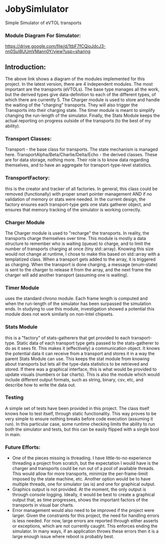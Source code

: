 # JobySimlulator
Simple Simulator of eVTOL transports

### Module Diagram For Simulator:

https://drive.google.com/file/d/1tbF7fCQioJdcJ3-nn0SuI8UUmVMann0Y/view?usp=sharing

## Introduction:

The above link shows a diagram of the modules implemented for this project. In the latest version, there are 4 independent modules. The most important are the transports (eVTOLs). The base type manages all the work, but the derived types give data-definition to each of the different types, of which there are currently 5. The Charger module is used to store and handle the waiting of the "charging" transports. They will also trigger the Transports into their charging state. The timer module is meant to simplify changing the run-length of the simulator. Finally, the Stats Module keeps the actual reporting on progress outside of the transports (to the best of my ability).

### Transport Classes:
Transport - the base class for transports. The state mechanism is managed here.
TransportAlpha/Beta/Charlie/Delta/Echo - the derived classes. These are for data storage, nothing more. Their role is to know data regarding themselves, and to have an aggregate for transport-type-level statistics.

### TransportFactory:
this is the creator and tracker of all factories. In general, this class could be removed (functionally) with proper smart pointer management AND if no validation of memory or stats were needed. In the current design, the factory ensures each transport-type gets one stats gatherer object, and ensures that memory tracking of the simulator is working correctly.

### Charger Module
The Charger module is used to "recharge" the transports. In reality, the transports charge themselves over time. This module is mostly a data structure to remember who is waiting (queue) to charge, and to limit the number of transports charging at once (tiny std::array). Knowing this size would not change at runtime, I chose to make this based on std::array with a templatized class. When a transport gets added to the array, it is triggered as charging. When the transport is done charging, a message (enum-state) is sent to the charger to release it from the array, and the next frame the charger will add another transport (assuming one is waiting).

### Timer Module
uses the standard chrono module. Each frame length is computed and when the run-length of the simulator has been surpassed the simulation ends. In studying to use this module, investigation showed a potential this module does not work similarly on non-Intel chipsets.

### Stats Module
this is a "factory" of stats-gatherers that get provided to each transport-type. Static data of each transport type gets passed to the stats-gatherer to do as it sees fit. This makes it (effectively) a communication object. It knows the potential data it can receive from a transport and stores it in a way the parent Stats Module can use. This keeps the stat module from knowing about transports but lets all the type-data statistics to be retrieved and stored. If there was a graphical interface, this is what would be provided to update visuals (numbers or bar charts). This is also the module which would include different output formats, such as string, binary, csv, etc, and describe how to write the data out.

### Testing
A simple set of tests have been provided in this project. The class itself knows how to test itself, through static functionality. This way proves to be very simple to ensure nothing breaks before code execution (assuming it run). In this particular case, some runtime checking limits the ability to run both the simulator and tests, but this can be easily flipped with a single bool in main.

### Future Efforts:
* One of the pieces missing is threading. I have little-to-no experience threading a project from scratch, but the expectation I would have is the charger and transports could be run out of a pool of available threads. This would allow for more transports, minimize the per-frame-limiit imposed by the state machine, etc. Another option would be to have multiple threads, one for simulator (as is) and one for graphical output.
* Graphics output is not provided. At the moment, the only output is through console logging. Ideally, it would be best to create a graphical output that, as time progresses, shows the important factors of the transports in visual bar charts.
* Error management would also need to be improved if the project were larger. Given the constraints for this project, the need for handling errors is less needed. For now, large errors are reported through either asserts or exceptions, which are not currently caught. This enforces ending the simulator. In many ways, if an application throws these errors then it is a large enough issue where reboot is probably best.
